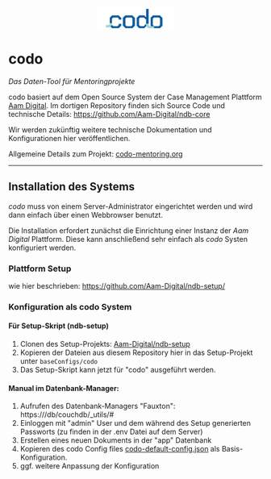 <div align="center"><img src="attachments/SiteSettings:global/logo.png"  width="30%"></div>

# codo
*Das Daten-Tool für Mentoringprojekte*

codo basiert auf dem Open Source System der Case Management Plattform [Aam Digital](https://github.com/Aam-Digital/ndb-core).
Im dortigen Repository finden sich Source Code und technische Details: https://github.com/Aam-Digital/ndb-core

Wir werden zukünftig weitere technische Dokumentation und Konfigurationen hier veröffentlichen.

Allgemeine Details zum Projekt: [codo-mentoring.org](https://codo-mentoring.org/)

-----
## Installation des Systems
_codo_ muss von einem Server-Administrator eingerichtet werden und wird dann einfach über einen Webbrowser benutzt.

Die Installation erfordert zunächst die Einrichtung einer Instanz der _Aam Digital_ Plattform.
Diese kann anschließend sehr einfach als _codo_ Systen konfiguriert werden.

### Plattform Setup
wie hier beschrieben: https://github.com/Aam-Digital/ndb-setup/

### Konfiguration als codo System

#### Für Setup-Skript (ndb-setup)
1. Clonen des Setup-Projekts: [Aam-Digital/ndb-setup](https://github.com/Aam-Digital/ndb-setup)
2. Kopieren der Dateien aus diesem Repository hier in das Setup-Projekt unter `baseConfigs/codo`
3. Das Setup-Skript kann jetzt für "codo" ausgeführt werden.

#### Manual im Datenbank-Manager:
1. Aufrufen des Datenbank-Managers "Fauxton": https://<system-url>/db/couchdb/_utils/#
2. Einloggen mit "admin" User und dem während des Setup generierten Passworts (zu finden in der .env Datei auf dem Server)
3. Erstellen eines neuen Dokuments in der "app" Datenbank
4. Kopieren des codo Config files [codo-default-config.json](assets/base-configs/codo/entities.json) als Basis-Konfiguration.
5. ggf. weitere Anpassung der Konfiguration
